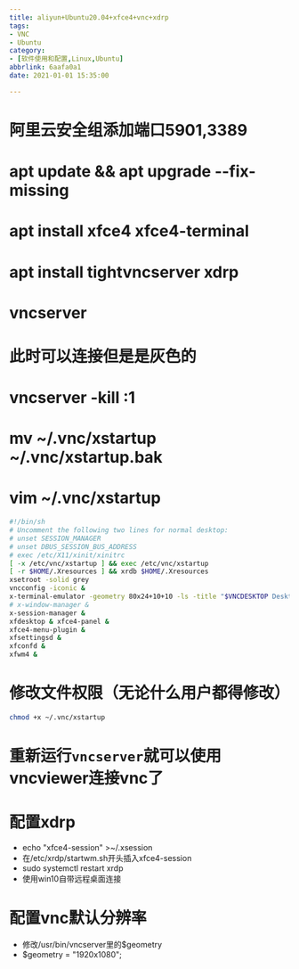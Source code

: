 ```yaml
---
title: aliyun+Ubuntu20.04+xfce4+vnc+xdrp
tags: 
- VNC
- Ubuntu
category: 
- [软件使用和配置,Linux,Ubuntu]
abbrlink: 6aafa0a1
date: 2021-01-01 15:35:00

---
```


# 阿里云安全组添加端口5901,3389
# apt update && apt upgrade --fix-missing
# apt install xfce4 xfce4-terminal
# apt install tightvncserver xdrp
# vncserver
# 此时可以连接但是是灰色的
# vncserver -kill :1
# mv ~/.vnc/xstartup ~/.vnc/xstartup.bak
# vim ~/.vnc/xstartup
~~~sh
#!/bin/sh
# Uncomment the following two lines for normal desktop:
# unset SESSION_MANAGER
# unset DBUS_SESSION_BUS_ADDRESS 
# exec /etc/X11/xinit/xinitrc
[ -x /etc/vnc/xstartup ] && exec /etc/vnc/xstartup
[ -r $HOME/.Xresources ] && xrdb $HOME/.Xresources
xsetroot -solid grey
vncconfig -iconic &
x-terminal-emulator -geometry 80x24+10+10 -ls -title "$VNCDESKTOP Desktop" &
# x-window-manager &
x-session-manager & 
xfdesktop & xfce4-panel &     
xfce4-menu-plugin &     
xfsettingsd &     
xfconfd &     
xfwm4 &
~~~
# 修改文件权限（无论什么用户都得修改）
~~~sh
chmod +x ~/.vnc/xstartup
~~~

# 重新运行`vncserver`就可以使用vncviewer连接vnc了
# 配置xdrp
+ echo "xfce4-session" >~/.xsession
+ 在/etc/xrdp/startwm.sh开头插入xfce4-session
+ sudo systemctl restart xrdp
+ 使用win10自带远程桌面连接

# 配置vnc默认分辨率
+ 修改/usr/bin/vncserver里的$geometry
+ $geometry = "1920x1080";